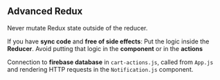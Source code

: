 ## Advanced Redux

Never mutate Redux state outside of the reducer.

If you have **sync code** and **free of side effects**: Put the logic inside the **Reducer**. Avoid putting that logic in the **component** or in the **actions**

Connection to **firebase database** in `cart-actions.js`, called from `App.js` and rendering HTTP requests in the `Notification.js` component.